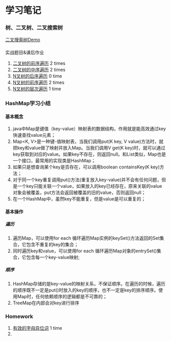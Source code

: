 # 学习笔记

### 树、二叉树、二叉搜索树
[二叉搜索树Demo](https://visualgo.net/zh/bst)
####
实战题目&课后作业
1. [二叉树的前序遍历](https://leetcode-cn.com/problems/binary-tree-preorder-traversal/) 2 times
2. [二叉树的中序遍历](https://leetcode-cn.com/problems/binary-tree-inorder-traversal/) 2 times
3. [N叉树的后序遍历](https://leetcode-cn.com/problems/n-ary-tree-postorder-traversal/) 0 time
4. [N叉树的前序遍历](https://leetcode-cn.com/problems/n-ary-tree-preorder-traversal/description/) 2 times
5. [N叉树的层次遍历](https://leetcode-cn.com/problems/n-ary-tree-level-order-traversal/) 1 time


### HashMap学习小结
#### 基本概念
1. java中Map是键值（key-value）映射表的数据结构，作用就是能高效通过key快速查找value元素；
2. Map<K, V>是一种键-值映射表，当我们调用put(K key, V value)方法时，就把key和value做了映射并放入Map。当我们调用V get(K key)时，就可以通过key获取到对应的value。如果key不存在，则返回null。和List类似，Map也是一个接口，最常用的实现类是HashMap；
3. 如果只是想查询某个key是否存在，可以调用boolean containsKey(K key)方法；
4. 对于同一个key重复调用put()方法(重复放入key-value)并不会有任何问题，但是一个key只能关联一个value，如果放入的key已经存在，原来关联的value对象会被覆盖，put方法会返回被覆盖的旧的value，否则返回null；
5. 在一个HashMap中，虽然key不能重复，但是value是可以重复的；

#### 基本操作
##### 遍历
1. 遍历Map，可以使用for each 循环遍历Map实例的keySet()方法返回的Set集合，它包含不重复的key的集合；
2. 同时遍历key和value，可以使用for each 循环遍历Map对象的entrySet()集合，它包含每一个key-value映射;

##### 顺序
1. HashMap存储的是key-value的映射关系，不保证顺序。在遍历的时候，遍历的顺序既不一定是put()时放入的key的顺序，也不一定是key的排序顺序。使用Map时，任何依赖顺序的逻辑都是不可靠的；
2. TreeMap在内部会对key进行排序

### Homework
1. [有效的字母异位词](https://leetcode-cn.com/problems/valid-anagram/submissions/) 1 time
2. []()
